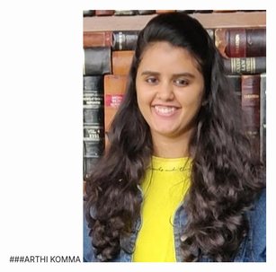 ###ARTHI KOMMA                                                                                                                  ![](Picture1.jpg)
